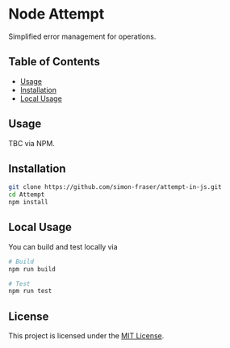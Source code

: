 # Node Attempt

Simplified error management for operations.

## Table of Contents

- [Usage](#usage)
- [Installation](#installation)
- [Local Usage](#local-usage)

## Usage

TBC via NPM.

## Installation

```bash
git clone https://github.com/simon-fraser/attempt-in-js.git
cd Attempt
npm install
```

## Local Usage

You can build and test locally via

```bash
# Build
npm run build
```

```bash
# Test
npm run test
```

## License

This project is licensed under the [MIT License](LICENSE).
